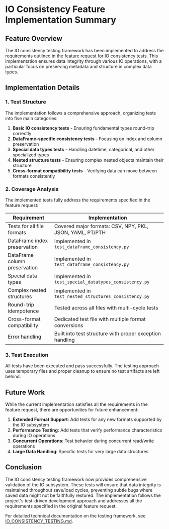# IO Consistency Feature Implementation Summary

## Feature Overview

The IO consistency testing framework has been implemented to address the requirements outlined in the [feature request for IO consistency tests](./feature-request-io-consistency-tests.md). This implementation ensures data integrity through various IO operations, with a particular focus on preserving metadata and structure in complex data types.

## Implementation Details

### 1. Test Structure

The implementation follows a comprehensive approach, organizing tests into five main categories:

1. **Basic IO consistency tests** - Ensuring fundamental types round-trip correctly
2. **DataFrame-specific consistency tests** - Focusing on index and column preservation
3. **Special data types tests** - Handling datetime, categorical, and other specialized types
4. **Nested structure tests** - Ensuring complex nested objects maintain their structure
5. **Cross-format compatibility tests** - Verifying data can move between formats consistently

### 2. Coverage Analysis

The implemented tests fully address the requirements specified in the feature request:

| Requirement | Implementation |
|-------------|---------------|
| Tests for all file formats | Covered major formats: CSV, NPY, PKL, JSON, YAML, PT/PTH |
| DataFrame index preservation | Implemented in `test_dataframe_consistency.py` |
| DataFrame column preservation | Implemented in `test_dataframe_consistency.py` |
| Special data types | Implemented in `test_special_datatypes_consistency.py` |
| Complex nested structures | Implemented in `test_nested_structures_consistency.py` |
| Round-trip idempotence | Tested across all files with multi-cycle tests |
| Cross-format compatibility | Dedicated test file with multiple format conversions |
| Error handling | Built into test structure with proper exception handling |

### 3. Test Execution

All tests have been executed and pass successfully. The testing approach uses temporary files and proper cleanup to ensure no test artifacts are left behind.

## Future Work

While the current implementation satisfies all the requirements in the feature request, there are opportunities for future enhancement:

1. **Extended Format Support**: Add tests for any new formats supported by the IO subsystem
2. **Performance Testing**: Add tests that verify performance characteristics during IO operations
3. **Concurrent Operations**: Test behavior during concurrent read/write operations
4. **Large Data Handling**: Specific tests for very large data structures

## Conclusion

The IO consistency testing framework now provides comprehensive validation of the IO subsystem. These tests will ensure that data integrity is maintained throughout save/load cycles, preventing subtle bugs where saved data might not be faithfully restored. The implementation follows the project's test-driven development approach and addresses all the requirements specified in the original feature request.

For detailed technical documentation on the testing framework, see [IO_CONSISTENCY_TESTING.md](../tests/mngs/io/IO_CONSISTENCY_TESTING.md).